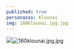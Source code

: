 ```yaml
---
published: true
personazas: Klounai
img: 180klounai.jpg.jpg
---
```

![]({{site.baseurl}}/img/personazai/180klounai.jpg.jpg)![180klounai.jpg.jpg]({{site.baseurl}}/img/personazai/180klounai.jpg.jpg)

